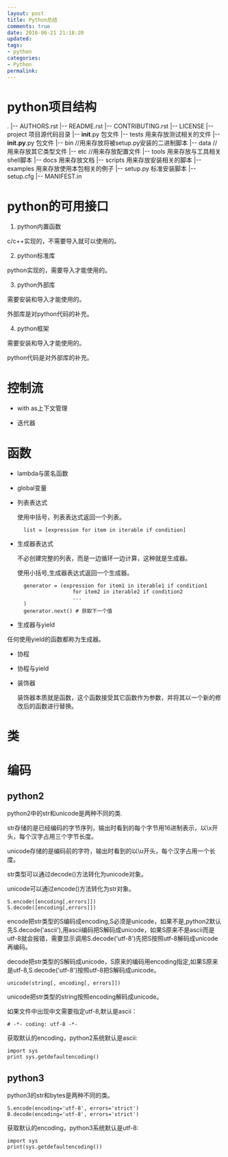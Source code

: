 ```yaml
---
layout: post
title: Python总结
comments: true
date: 2016-06-21 21:18:20
updated:
tags:
- python
categories:
- Python
permalink:
---
```


# python项目结构

.
|-- AUTHORS.rst
|-- README.rst
|-- CONTRIBUTING.rst
|-- LICENSE
|-- project    项目源代码目录
    |-- __init__.py 包文件
    |-- tests      用来存放测试相关的文件
        |-- __init.py__.py 包文件
|-- bin        //用来存放将被setup.py安装的二进制脚本
|-- data       //用来存放其它类型文件
|-- etc        //用来存放配置文件
|-- tools      用来存放与工具相关shell脚本
|-- docs       用来存放文档
|-- scripts    用来存放安装相关的脚本
|-- examples   用来存放使用本包相关的例子
|-- setup.py   标准安装脚本
|-- setup.cfg
|-- MANIFEST.in

# python的可用接口

1. python内置函数

c/c++实现的，不需要导入就可以使用的。

2. python标准库

python实现的，需要导入才能使用的。

3. python外部库

需要安装和导入才能使用的。

外部库是对python代码的补充。

4. python框架

需要安装和导入才能使用的。

python代码是对外部库的补充。

# 控制流

* with as上下文管理

* 迭代器

# 函数

* lambda与匿名函数

* global变量

* 列表表达式

    使用中括号，列表表达式返回一个列表。

        list = [expression for item in iterable if condition]

* 生成器表达式

    不必创建完整的列表，而是一边循环一边计算，这种就是生成器。

    使用小括号,生成器表达式返回一个生成器。

        generator = (expression for item1 in iterable1 if condition1
                        for item2 in iterable2 if condition2
                        ...
        )
        generator.next() # 获取下一个值

* 生成器与yield

任何使用yield的函数都称为生成器。

* 协程

* 协程与yield

* 装饰器

    装饰器本质就是函数，这个函数接受其它函数作为参数，并将其以一个新的修改后的函数进行替换。

# 类

# 编码

## python2

python2中的str和unicode是两种不同的类.

str存储的是已经编码的字节序列，输出时看到的每个字节用16进制表示，以\x开头，每个汉字占用三个字节长度。

unicode存储的是编码前的字符，输出时看到的以\u开头，每个汉字占用一个长度。

str类型可以通过decode()方法转化为unicode对象。

unicode可以通过encode()方法转化为str对象。

    S.encode([encoding[,errors]])
    S.decode([encoding[,errors]])

encode把str类型的S编码成encoding,S必须是unicode，如果不是,python2默认先S.decode('ascii'),用ascii编码把S解码成unicode，如果S原来不是ascii而是utf-8就会报错，需要显示调用S.decode('utf-8')先把S按照utf-8解码成unicode再编码。

decode把str类型的S解码成unicode，S原来的编码用encoding指定,如果S原来是utf-8,S.decode('utf-8')按照utf-8把S解码成unicode。

    unicode(string[, encoding[, errors]])

unicode把str类型的string按照encoding解码成unicode。

如果文件中出现中文需要指定utf-8,默认是ascii：

    # -*- coding: utf-8 -*-

获取默认的encoding，python2系统默认是ascii:

    import sys
    print sys.getdefaultencoding()

## python3

python3的str和bytes是两种不同的类。

    S.encode(encoding='utf-8', errors='strict')
    B.decode(encoding='utf-8', errors='strict')

获取默认的encoding，python3系统默认是utf-8:

    import sys
    print(sys.getdefaultencoding())

